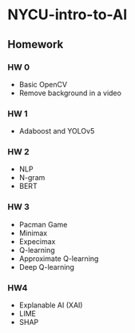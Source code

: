 # NYCU-intro-to-AI
## Homework
### HW 0
- Basic OpenCV
- Remove background in a video
### HW 1
- Adaboost and YOLOv5

### HW 2
- NLP
- N-gram
- BERT

### HW 3
- Pacman Game
- Minimax
- Expecimax
- Q-learning
- Approximate Q-learning
- Deep Q-learning

### HW4
- Explanable AI (XAI)
- LIME
- SHAP
